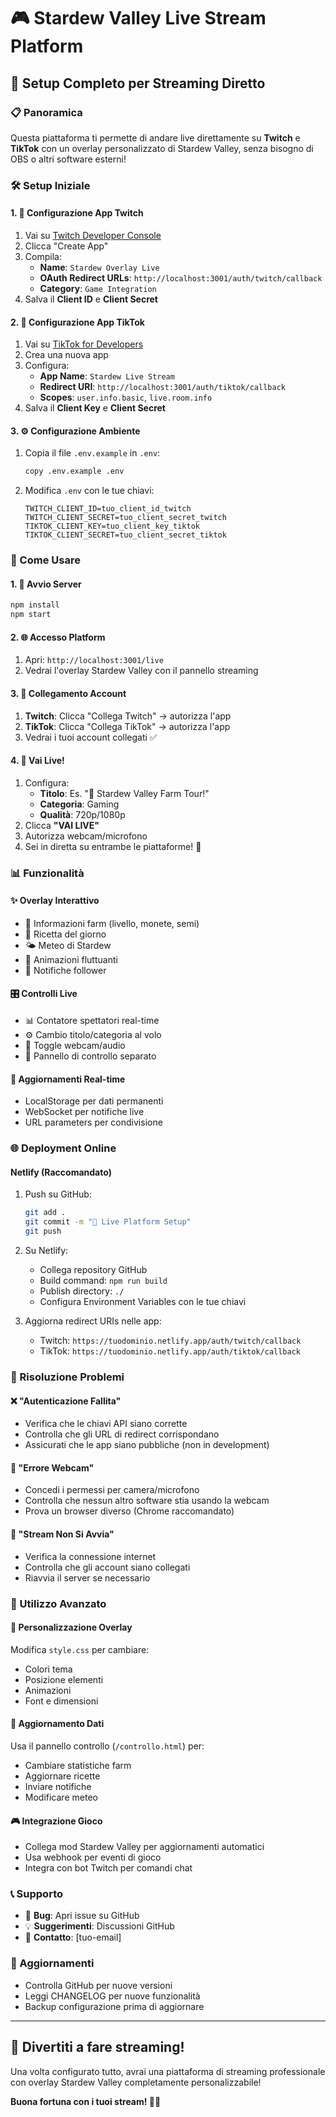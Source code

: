 # 🎮 Stardew Valley Live Stream Platform

## 🚀 Setup Completo per Streaming Diretto

### 📋 Panoramica
Questa piattaforma ti permette di andare live direttamente su **Twitch** e **TikTok** con un overlay personalizzato di Stardew Valley, senza bisogno di OBS o altri software esterni!

### 🛠️ Setup Iniziale

#### 1. 📱 Configurazione App Twitch
1. Vai su [Twitch Developer Console](https://dev.twitch.tv/console)
2. Clicca "Create App"
3. Compila:
   - **Name**: `Stardew Overlay Live`
   - **OAuth Redirect URLs**: `http://localhost:3001/auth/twitch/callback`
   - **Category**: `Game Integration`
4. Salva il **Client ID** e **Client Secret**

#### 2. 🎵 Configurazione App TikTok  
1. Vai su [TikTok for Developers](https://developers.tiktok.com/)
2. Crea una nuova app
3. Configura:
   - **App Name**: `Stardew Live Stream`
   - **Redirect URI**: `http://localhost:3001/auth/tiktok/callback`
   - **Scopes**: `user.info.basic`, `live.room.info`
4. Salva il **Client Key** e **Client Secret**

#### 3. ⚙️ Configurazione Ambiente
1. Copia il file `.env.example` in `.env`:
   ```bash
   copy .env.example .env
   ```

2. Modifica `.env` con le tue chiavi:
   ```env
   TWITCH_CLIENT_ID=tuo_client_id_twitch
   TWITCH_CLIENT_SECRET=tuo_client_secret_twitch
   TIKTOK_CLIENT_KEY=tuo_client_key_tiktok
   TIKTOK_CLIENT_SECRET=tuo_client_secret_tiktok
   ```

### 🎯 Come Usare

#### 1. 🔧 Avvio Server
```bash
npm install
npm start
```

#### 2. 🌐 Accesso Platform
1. Apri: `http://localhost:3001/live`
2. Vedrai l'overlay Stardew Valley con il pannello streaming

#### 3. 🔗 Collegamento Account
1. **Twitch**: Clicca "Collega Twitch" → autorizza l'app
2. **TikTok**: Clicca "Collega TikTok" → autorizza l'app
3. Vedrai i tuoi account collegati ✅

#### 4. 🔴 Vai Live!
1. Configura:
   - **Titolo**: Es. "🌱 Stardew Valley Farm Tour!"
   - **Categoria**: Gaming
   - **Qualità**: 720p/1080p
2. Clicca **"VAI LIVE"**
3. Autorizza webcam/microfono
4. Sei in diretta su entrambe le piattaforme! 🎉

### 📊 Funzionalità

#### ✨ Overlay Interattivo
- 🌱 Informazioni farm (livello, monete, semi)
- 🍳 Ricetta del giorno
- 🌤️ Meteo di Stardew
- 🦋 Animazioni fluttuanti
- 🎉 Notifiche follower

#### 🎛️ Controlli Live
- 📊 Contatore spettatori real-time
- ⚙️ Cambio titolo/categoria al volo
- 🎥 Toggle webcam/audio
- 📱 Pannello di controllo separato

#### 🔄 Aggiornamenti Real-time
- LocalStorage per dati permanenti
- WebSocket per notifiche live
- URL parameters per condivisione

### 🌐 Deployment Online

#### Netlify (Raccomandato)
1. Push su GitHub:
   ```bash
   git add .
   git commit -m "🚀 Live Platform Setup"
   git push
   ```

2. Su Netlify:
   - Collega repository GitHub
   - Build command: `npm run build`
   - Publish directory: `./`
   - Configura Environment Variables con le tue chiavi

3. Aggiorna redirect URIs nelle app:
   - Twitch: `https://tuodominio.netlify.app/auth/twitch/callback`
   - TikTok: `https://tuodominio.netlify.app/auth/tiktok/callback`

### 🔧 Risoluzione Problemi

#### ❌ "Autenticazione Fallita"
- Verifica che le chiavi API siano corrette
- Controlla che gli URL di redirect corrispondano
- Assicurati che le app siano pubbliche (non in development)

#### 🎥 "Errore Webcam"
- Concedi i permessi per camera/microfono
- Controlla che nessun altro software stia usando la webcam
- Prova un browser diverso (Chrome raccomandato)

#### 📡 "Stream Non Si Avvia"
- Verifica la connessione internet
- Controlla che gli account siano collegati
- Riavvia il server se necessario

### 🎯 Utilizzo Avanzato

#### 📝 Personalizzazione Overlay
Modifica `style.css` per cambiare:
- Colori tema
- Posizione elementi
- Animazioni
- Font e dimensioni

#### 🔄 Aggiornamento Dati
Usa il pannello controllo (`/controllo.html`) per:
- Cambiare statistiche farm
- Aggiornare ricette
- Inviare notifiche
- Modificare meteo

#### 🎮 Integrazione Gioco
- Collega mod Stardew Valley per aggiornamenti automatici
- Usa webhook per eventi di gioco
- Integra con bot Twitch per comandi chat

### 📞 Supporto
- 🐛 **Bug**: Apri issue su GitHub
- 💡 **Suggerimenti**: Discussioni GitHub
- 📧 **Contatto**: [tuo-email]

### 🔄 Aggiornamenti
- Controlla GitHub per nuove versioni
- Leggi CHANGELOG per nuove funzionalità
- Backup configurazione prima di aggiornare

---

## 🎉 Divertiti a fare streaming!

Una volta configurato tutto, avrai una piattaforma di streaming professionale con overlay Stardew Valley completamente personalizzabile! 

**Buona fortuna con i tuoi stream! 🌱✨**
